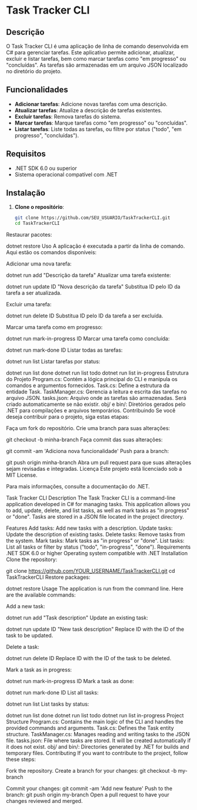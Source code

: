 # Task Tracker CLI

## Descrição

O Task Tracker CLI é uma aplicação de linha de comando desenvolvida em C# para gerenciar tarefas. Este aplicativo permite adicionar, atualizar, excluir e listar tarefas, bem como marcar tarefas como "em progresso" ou "concluídas". As tarefas são armazenadas em um arquivo JSON localizado no diretório do projeto.

## Funcionalidades

- **Adicionar tarefas**: Adicione novas tarefas com uma descrição.
- **Atualizar tarefas**: Atualize a descrição de tarefas existentes.
- **Excluir tarefas**: Remova tarefas do sistema.
- **Marcar tarefas**: Marque tarefas como "em progresso" ou "concluídas".
- **Listar tarefas**: Liste todas as tarefas, ou filtre por status ("todo", "em progresso", "concluídas").

## Requisitos

- .NET SDK 6.0 ou superior
- Sistema operacional compatível com .NET

## Instalação

1. **Clone o repositório**:
   ```bash
   git clone https://github.com/SEU_USUARIO/TaskTrackerCLI.git
   cd TaskTrackerCLI
Restaurar pacotes:

dotnet restore
Uso
A aplicação é executada a partir da linha de comando. Aqui estão os comandos disponíveis:

Adicionar uma nova tarefa:

dotnet run add "Descrição da tarefa"
Atualizar uma tarefa existente:

dotnet run update ID "Nova descrição da tarefa"
Substitua ID pelo ID da tarefa a ser atualizada.

Excluir uma tarefa:


dotnet run delete ID
Substitua ID pelo ID da tarefa a ser excluída.

Marcar uma tarefa como em progresso:


dotnet run mark-in-progress ID
Marcar uma tarefa como concluída:


dotnet run mark-done ID
Listar todas as tarefas:

dotnet run list
Listar tarefas por status:


dotnet run list done
dotnet run list todo
dotnet run list in-progress
Estrutura do Projeto
Program.cs: Contém a lógica principal do CLI e manipula os comandos e argumentos fornecidos.
Task.cs: Define a estrutura da entidade Task.
TaskManager.cs: Gerencia a leitura e escrita das tarefas no arquivo JSON.
tasks.json: Arquivo onde as tarefas são armazenadas. Será criado automaticamente se não existir.
obj/ e bin/: Diretórios gerados pelo .NET para compilações e arquivos temporários.
Contribuindo
Se você deseja contribuir para o projeto, siga estas etapas:

Faça um fork do repositório.
Crie uma branch para suas alterações:

git checkout -b minha-branch
Faça commit das suas alterações:

git commit -am 'Adiciona nova funcionalidade'
Push para a branch:

git push origin minha-branch
Abra um pull request para que suas alterações sejam revisadas e integradas.
Licença
Este projeto está licenciado sob a MIT License.

Para mais informações, consulte a documentação do .NET.

Task Tracker CLI
Description
The Task Tracker CLI is a command-line application developed in C# for managing tasks. This application allows you to add, update, delete, and list tasks, as well as mark tasks as "in progress" or "done". Tasks are stored in a JSON file located in the project directory.

Features
Add tasks: Add new tasks with a description.
Update tasks: Update the description of existing tasks.
Delete tasks: Remove tasks from the system.
Mark tasks: Mark tasks as "in progress" or "done".
List tasks: List all tasks or filter by status ("todo", "in-progress", "done").
Requirements
.NET SDK 6.0 or higher
Operating system compatible with .NET
Installation
Clone the repository:


git clone https://github.com/YOUR_USERNAME/TaskTrackerCLI.git
cd TaskTrackerCLI
Restore packages:


dotnet restore
Usage
The application is run from the command line. Here are the available commands:

Add a new task:


dotnet run add "Task description"
Update an existing task:


dotnet run update ID "New task description"
Replace ID with the ID of the task to be updated.

Delete a task:


dotnet run delete ID
Replace ID with the ID of the task to be deleted.

Mark a task as in progress:


dotnet run mark-in-progress ID
Mark a task as done:


dotnet run mark-done ID
List all tasks:

dotnet run list
List tasks by status:


dotnet run list done
dotnet run list todo
dotnet run list in-progress
Project Structure
Program.cs: Contains the main logic of the CLI and handles the provided commands and arguments.
Task.cs: Defines the Task entity structure.
TaskManager.cs: Manages reading and writing tasks to the JSON file.
tasks.json: File where tasks are stored. It will be created automatically if it does not exist.
obj/ and bin/: Directories generated by .NET for builds and temporary files.
Contributing
If you want to contribute to the project, follow these steps:

Fork the repository.
Create a branch for your changes:
git checkout -b my-branch

Commit your changes:
git commit -am 'Add new feature'
Push to the branch:
git push origin my-branch
Open a pull request to have your changes reviewed and merged.